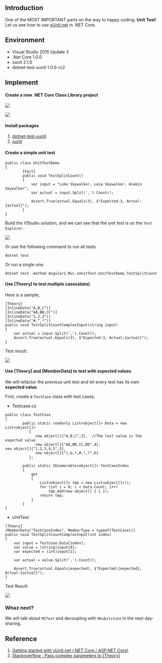 ## Introduction

One of the MOST IMPORTANT parts on the way to happy coding: **Unit Test**!
Let us see how to use [xUnit.net](https://github.com/xunit/xunit) in .NET Core.


## Environment

* Visual Studio 2015 Update 3  
* .Net Core 1.0.0
* xunit 2.1.0
* dotnet-test-xunit 1.0.0-rc2


## Implement


#### Create a new .NET Core Class Library project

![](https://3.bp.blogspot.com/-McX9lJOg52E/WG-3FfO6lMI/AAAAAAAAEJU/OdkF48qnFH4LWigrco7aNPPx05aIrGf7wCLcB/s1600/image001.png)

![](https://3.bp.blogspot.com/-xWQs11jkBFg/WG-3FUMF7ZI/AAAAAAAAEJQ/vFaFCOBlncMX8zN7hSq15wqXkX4pAsptgCLcB/s1600/image002.png)

#### Install packages

1. [dotnet-test-xunit](https://www.nuget.org/packages/dotnet-test-xunit/)
2. [xunit](https://www.nuget.org/packages/xunit/)


#### Create a simple unit test

```
public class UnitTestDemo
{
        [Fact]
        public void TestSplitCount()
        {
            var input = "Luke Skywalker, Leia Skywalker, Anakin Skywalker";
            var actual = input.Split(',').Count();

            Assert.True(actual.Equals(3), $"Expected:3, Actual:{actual}");
        }
}
```

Build the VStudio solution, and we can see that the unit test is on the `Test Explorer`.

![](https://4.bp.blogspot.com/-Iqj71Jkf-KY/WG-3SLGRYcI/AAAAAAAAEJY/w2lcOzU9l-sNakB102ZbrrHu5syc9ceegCLcB/s1600/image003.png)

Or use the following command to run all tests.

`dotnet test`

Or run a single one.

`dotnet test -method Angular2.Mvc.xUnitTest.UnitTestDemo.TestSplitCount`


#### Use [Theory] to test multiple cases(data)

Here is a sample,

```
[Theory]
[InlineData("A,B,C")]
[InlineData("AA,BB,CC")]
[InlineData("1,2,3")]
[InlineData("#,^,*")]
public void TestSplitCountComplexInput(string input)
{
    var actual = input.Split(',').Count();
    Assert.True(actual.Equals(3), $"Expected:3, Actual:{actual}");
}
```

Test result:

![](https://4.bp.blogspot.com/-_1vvr0-IiuI/WG-3ZXzhZZI/AAAAAAAAEJc/b_t1IXhgUw8BJINZxrlmHaE2VSnbIebNwCLcB/s1600/image004.jpg)


#### Use [Theory] and [MemberData] to test with expected values

We will refactor the previous unit test and let every test has its own **expected value**.

First, create a `TestCase` class with test cases,

* Testcase.cs

```
public class TestCase
{
        public static readonly List<object[]> Data = new List<object[]>
           {
              new object[]{"A,B,C",3},  //The last value is the expected value
              new object[]{"AA,BB,CC,DD",4},
new object[]{"1,2,3,4,5",5},
              new object[]{"(,&,*,#,!,?",6}
           };

        public static IEnumerable<object[]> TestCaseIndex
        {
            get
            {
                List<object[]> tmp = new List<object[]>();
                for (int i = 0; i < Data.Count; i++)
                    tmp.Add(new object[] { i });
                return tmp;
            }
        }
}
```

* UnitTest

```
[Theory]
[MemberData("TestCaseIndex", MemberType = typeof(TestCase))]
public void TestSplitCountComplexInput(int index)
{
    var input = TestCase.Data[index];
    var value = (string)input[0];
    var expected = (int)input[1];

    var actual = value.Split(',').Count();

    Assert.True(actual.Equals(expected), $"Expected:{expected}, Actual:{actual}");
}
```

Test Result:

![](https://1.bp.blogspot.com/-IU6KDBb55wc/WG-27bCHYaI/AAAAAAAAEJM/EVzmLQAWdcIMkDBVT_GKeCBVUuCZdkTjQCLcB/s1600/image005.jpg)


### Whaz next?

We will talk about `MSTest` and decoupling with `NSubstitute` in the next day-sharing.



## Reference

1. [Getting started with xUnit.net (.NET Core / ASP.NET Core)](https://xunit.github.io/docs/getting-started-dotnet-core.html)
2. [Stackoverflow : Pass complex parameters to [Theory]](http://stackoverflow.com/questions/22093843/pass-complex-parameters-to-theory)

